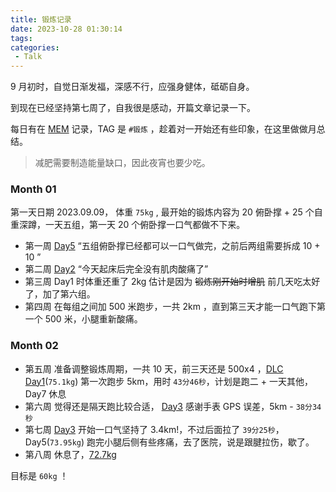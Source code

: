```yaml
---
title: 锻炼记录
date: 2023-10-28 01:30:14
tags:
categories:
 - Talk
---
```


9 月初时，自觉日渐发福，深感不行，应强身健体，砥砺自身。

到现在已经坚持第七周了，自我很是感动，开篇文章记录一下。

每日有在 [MEM](https://mem.nep.me) 记录，TAG 是 `#锻炼` ，趁着对一开始还有些印象，在这里做做月总结。

<!--more-->

> 减肥需要制造能量缺口，因此夜宵也要少吃。

### Month 01

第一天日期 2023.09.09， 体重 `75kg` , 最开始的锻炼内容为 20 俯卧撑 + 25 个自重深蹲，一天五组，第一天 20 个俯卧撑一口气都做不下来。

- 第一周 [Day5](https://mem.nep.me/m/28) “五组俯卧撑已经都可以一口气做完，之前后两组需要拆成 10 + 10 ”
- 第二周 [Day2](https://mem.nep.me/m/33) “今天起床后完全没有肌肉酸痛了” 
- 第三周 Day1 时体重还重了 2kg 估计是因为 ~~锻炼刚开始时增肌~~ 前几天吃太好了，加了第六组。
- 第四周 在每组之间加 500 米跑步，一共 2km ，直到第三天才能一口气跑下第一个 500 米，小腿重新酸痛。

### Month 02

- 第五周 准备调整锻炼周期，一共 10 天，前三天还是 500x4 ，[DLC Day1](https://mem.nep.me/m/59)(`75.1kg`) 第一次跑步 5km，用时 `43分46秒`，计划是跑二 + 一天其他，Day7 休息
- 第六周 觉得还是隔天跑比较合适， [Day3](https://mem.nep.me/m/68) 感谢手表 GPS 误差，5km - `38分34秒`
- 第七周 [Day3](https://mem.nep.me/m/75) 开始一口气坚持了 3.4km!，不过后面拉了 `39分25秒`，Day5(`73.95kg`) 跑完小腿后侧有些疼痛，去了医院，说是跟腱拉伤，歇了。
- 第八周 休息了，[72.7kg](https://mem.nep.me/m/79)

目标是 `60kg` ！